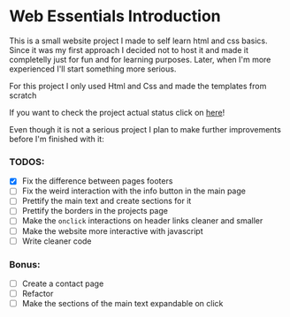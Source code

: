 # Web Essentials Introduction

This is a small website project I made to self learn html and css basics. Since it was my first approach I decided not to host it and made it completelly just for fun and for learning purposes. Later, when I'm more experienced I'll start something more serious.

For this project I only used Html and Css and made the templates from scratch

If you want to check the project actual status click on [here](https://rawcdn.githack.com/gui1612/learning-WebEssentials/1a51a38eb65085fc88b0077e2b3176ae7341cebe/main.html)!

Even though it is not a serious project I plan to make further improvements before I'm finished with it:

### TODOS:

- [X] Fix the difference between pages footers
- [ ] Fix the weird interaction with the info button in the main page
- [ ] Prettify the main text and create sections for it
- [ ] Prettify the borders in the projects page
- [ ] Make the ``onclick`` interactions on header links cleaner and smaller
- [ ] Make the website more interactive with javascript
- [ ] Write cleaner code

### Bonus:

- [ ] Create a contact page
- [ ] Refactor
- [ ] Make the sections of the main text expandable on click
